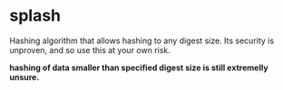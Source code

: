 # splash
Hashing algorithm that allows hashing to any digest size.
Its security is unproven, and so use this at your own risk.

__hashing of data smaller than specified digest size is still extremelly unsure.__
